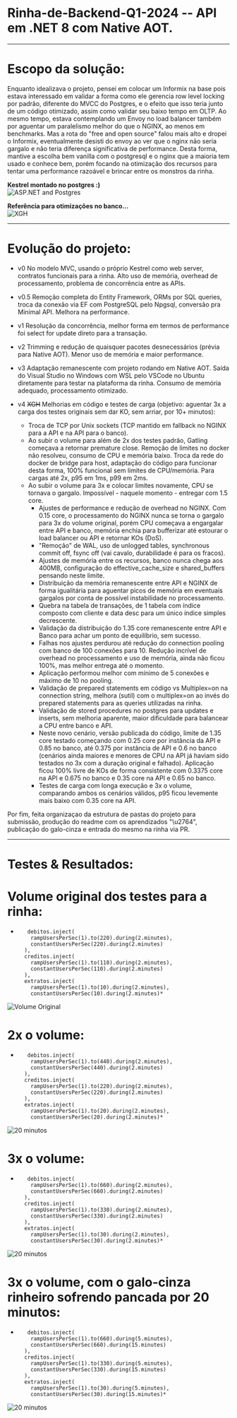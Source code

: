 # Rinha-de-Backend-Q1-2024 -- API em .NET 8 com Native AOT.

---
**Escopo da solução:**
========================
Enquanto idealizava o projeto, pensei em colocar um Informix na base pois estava interessado em validar a forma como ele gerencia row level locking por padrão, diferente do MVCC do Postgres, e o efeito que isso teria junto de um código otimizado, assim como validar seu baixo tempo em OLTP. Ao mesmo tempo, estava contemplando um Envoy no load balancer também por aguentar um paralelismo melhor do que o NGINX, ao menos em benchmarks. Mas a rota do "free and open source" falou mais alto e dropei o Informix, eventualmente desisti do envoy ao ver que o nginx não seria gargalo e não teria diferença significativa de performance. Desta forma, mantive a escolha bem vanilla com o postgresql e o nginx que a maioria tem usado e conhece bem, porém focando na otimização dos recursos para tentar uma performance razoável e brincar entre os monstros da rinha. 

**Kestrel montado no postgres :)**
<br>
![ASP.NET and Postgres](https://th.bing.com/th/id/OIG2.Q21F.uNfeHTS7EhCTSMc)

**Referência para otimizações no banco...**
<br>
![XGH](https://atitudereflexiva.files.wordpress.com/2015/10/xgh-e1330433625262.jpg)


---
**Evolução do projeto:**
========================
- v0 No modelo MVC, usando o próprio Kestrel como web server, contratos funcionais para a rinha. Alto uso de memória, overhead de processamento, problema de concorrência entre as APIs.
- v0.5 Remoção completa do Entity Framework, ORMs por SQL queries, troca da conexão via EF com PostgreSQL pelo Npgsql, conversão pra Minimal API. Melhora na performance.
- v1 Resolução da concorrência, melhor forma em termos de performance foi select for update direto para a transação.
- v2 Trimming e redução de quaisquer pacotes desnecessários (prévia para Native AOT). Menor uso de memória e maior performance.
- v3 Adaptação remanescente com projeto rodando em Native AOT. Saída do Visual Studio no Windows com WSL pelo VSCode no Ubuntu diretamente para testar na plataforma da rinha. Consumo de memória adequado, processamento otimizado.
 
- v4 ~~XGH~~ Melhorias em código e testes de carga (objetivo: aguentar 3x a carga dos testes originais sem dar KO, sem arriar, por 10+ minutos):
  - Troca de TCP por Unix sockets (TCP mantido em fallback no NGINX para a API e na API para o banco).
  - Ao subir o volume para além de 2x dos testes padrão, Gatling começava a retornar premature close. Remoção de limites no docker não resolveu, consumo de CPU e memória baixo. Troca da rede do docker de bridge para host, adaptação do código para funcionar desta forma, 100% funcional sem limites de CPU/memória. Para cargas até 2x, p95 em 1ms, p99 em 2ms.
  - Ao subir o volume para 3x e colocar limites novamente, CPU se tornava o gargalo. Impossível - naquele momento - entregar com 1.5 core.
    - Ajustes de performance e redução de overhead no NGINX. Com 0.15 core, o processamento do NGINX nunca se torna o gargalo para 3x do volume original, porém CPU começava a engargalar entre API e banco, memória enchia para bufferizar até estourar o load balancer ou API e retornar KOs (DoS).
    - "Remoção" de WAL, uso de unlogged tables, synchronous commit off, fsync off (vai cavalo, durabilidade é para os fracos). 
    - Ajustes de memória entre os recursos, banco nunca chega aos 400MB, configuração do effective_cache_size e shared_buffers pensando neste limite.
    - Distribuição da memória remanescente entre API e NGINX de forma igualitária para aguentar picos de memória em eventuais gargalos por conta de possível instabilidade no processamento.
    - Quebra na tabela de transações, de 1 tabela com índice composto com cliente e data desc para um único índice simples decrescente.  
    - Validação da distribuição do 1.35 core remanescente entre API e Banco para achar um ponto de equilíbrio, sem sucesso.
    - Falhas nos ajustes perdurou até redução do connection pooling com banco de 100 conexões para 10. Redução incrível de overhead no processamento e uso de memória, ainda não ficou 100%, mas melhor entrega até o momento.
    - Aplicação performou melhor com mínimo de 5 conexões e máximo de 10 no pooling.
    - Validação de prepared statements em código vs Multiplex=on na connection string, melhora (sutil) com o multiplex=on ao invés do prepared statements para as queries utilizadas na rinha.
    - Validação de stored procedures no postgres para updates e inserts, sem melhoria aparente, maior dificuldade para balancear a CPU entre banco e API.
    - Neste novo cenário, versão publicada do código, limite de 1.35 core testado começando com 0.25 core por instância da API e 0.85 no banco, até 0.375 por instância de API e 0.6 no banco (cenários ainda maiores e menores de CPU na API já haviam sido testados no 3x com a duração original e falhado). Aplicação ficou 100% livre de KOs de forma consistente com 0.3375 core na API e 0.675 no banco e 0.35 core na API e 0.65 no banco.
    - Testes de carga com longa execução e 3x o volume, comparando ambos os cenários válidos, p95 ficou levemente mais baixo com 0.35 core na API.

Por fim, feita organizaçao da estrutura de pastas do projeto para submissão, produção do readme com os aprendizados "\u2764", publicação do galo-cinza e entrada do mesmo na rinha via PR. 

---
**Testes & Resultados:**
========================

**Volume original dos testes para a rinha:**
========================

*        debitos.inject(
          rampUsersPerSec(1).to(220).during(2.minutes),
          constantUsersPerSec(220).during(2.minutes)
        ),
        creditos.inject(
          rampUsersPerSec(1).to(110).during(2.minutes),
          constantUsersPerSec(110).during(2.minutes)
        ),
        extratos.inject(
          rampUsersPerSec(1).to(10).during(2.minutes),
          constantUsersPerSec(10).during(2.minutes)*

![Volume Original](https://raw.githubusercontent.com/WagnerKessler/Rinha-de-Backend-Q1-2024/minimal/Images/Original.png)          

**2x o volume:**
========================

*        debitos.inject(
          rampUsersPerSec(1).to(440).during(2.minutes),
          constantUsersPerSec(440).during(2.minutes)
        ),
        creditos.inject(
          rampUsersPerSec(1).to(220).during(2.minutes),
          constantUsersPerSec(220).during(2.minutes)
        ),
        extratos.inject(
          rampUsersPerSec(1).to(20).during(2.minutes),
          constantUsersPerSec(20).during(2.minutes)*

![20 minutos](https://raw.githubusercontent.com/WagnerKessler/Rinha-de-Backend-Q1-2024/minimal/Images/2x-volume.png)

**3x o volume:**
========================

*        debitos.inject(
          rampUsersPerSec(1).to(660).during(2.minutes),
          constantUsersPerSec(660).during(2.minutes)
        ),
        creditos.inject(
          rampUsersPerSec(1).to(330).during(2.minutes),
          constantUsersPerSec(330).during(2.minutes)
        ),
        extratos.inject(
          rampUsersPerSec(1).to(30).during(2.minutes),
          constantUsersPerSec(30).during(2.minutes)*

![20 minutos](https://raw.githubusercontent.com/WagnerKessler/Rinha-de-Backend-Q1-2024/minimal/Images/3x-volume.png)

**3x o volume, com o galo-cinza rinheiro sofrendo pancada por 20 minutos:**
========================

*        debitos.inject(
          rampUsersPerSec(1).to(660).during(5.minutes),
          constantUsersPerSec(660).during(15.minutes)
        ),
        creditos.inject(
          rampUsersPerSec(1).to(330).during(5.minutes),
          constantUsersPerSec(330).during(15.minutes)
        ),
        extratos.inject(
          rampUsersPerSec(1).to(30).during(5.minutes),
          constantUsersPerSec(30).during(15.minutes)*

![20 minutos](https://raw.githubusercontent.com/WagnerKessler/Rinha-de-Backend-Q1-2024/minimal/Images/20-mins.png)
